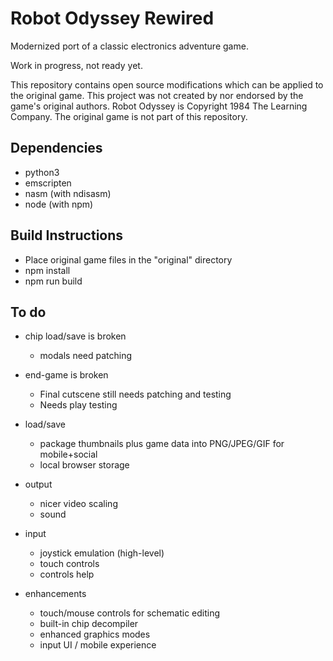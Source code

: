 Robot Odyssey Rewired
=====================

Modernized port of a classic electronics adventure game.

Work in progress, not ready yet.

This repository contains open source modifications which can be applied to the original game. This project was not created by nor endorsed by the game's original authors. Robot Odyssey is Copyright 1984 The Learning Company. The original game is not part of this repository.


Dependencies
------------

- python3
- emscripten
- nasm (with ndisasm)
- node (with npm)


Build Instructions
------------------

- Place original game files in the "original" directory
- npm install
- npm run build


To do
-----

- chip load/save is broken
  - modals need patching

- end-game is broken
  - Final cutscene still needs patching and testing
  - Needs play testing

- load/save
  - package thumbnails plus game data into PNG/JPEG/GIF for mobile+social
  - local browser storage

- output
  - nicer video scaling
  - sound

- input
  - joystick emulation (high-level)
  - touch controls
  - controls help

- enhancements
  - touch/mouse controls for schematic editing
  - built-in chip decompiler
  - enhanced graphics modes
  - input UI / mobile experience
